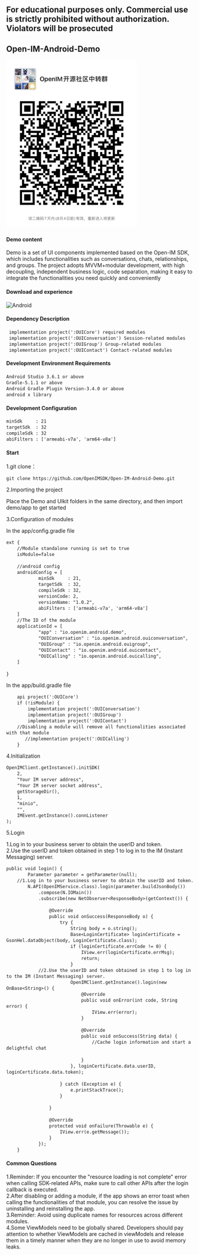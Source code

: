 ## For educational purposes only. Commercial use is strictly prohibited without authorization. Violators will be prosecuted
## Open-IM-Android-Demo
<img src="https://github.com/OpenIMSDK/OpenIM-Docs/blob/main/docs/images/WechatIMG20.jpeg" alt="image" style="width: 350px; " />

#### Demo content
Demo is a set of UI components implemented based on the Open-IM SDK, which includes functionalities such as conversations, chats, relationships, and groups. The project adopts MVVM+modular development, with high decoupling, independent business logic, code separation, making it easy to integrate the functionalities you need quickly and conveniently
#### Download and experience

![Android](https://www.pgyer.com/app/qrcode/OpenIM-Enterprise)

#### Dependency Description

```
 implementation project(':OUICore') required modules
 implementation project(':OUIConversation') Session-related modules
 implementation project(':OUIGroup') Group-related modules
 implementation project(':OUIContact') Contact-related modules
```
#### Development Environment Requirements
```
Android Studio 3.6.1 or above
Gradle-5.1.1 or above
Android Gradle Plugin Version-3.4.0 or above
android x library
```
#### Development Configuration
```
minSdk     : 21
targetSdk  : 32
compileSdk : 32
abiFilters : ['armeabi-v7a', 'arm64-v8a']
```
#### Start
1.git clone：
```
git clone https://github.com/OpenIMSDK/Open-IM-Android-Demo.git
```
2.Importing the project

Place the Demo and UIkit folders in the same directory, and then import demo/app to get started

3.Configuration of modules

In the app/config.gradle file
```
ext {
    //Module standalone running is set to true
    isModule=false

    //android config
    androidConfig = [
            minSdk     : 21,
            targetSdk  : 32,
            compileSdk : 32,
            versionCode: 2,
            versionName: "1.0.2",
            abiFilters : ['armeabi-v7a', 'arm64-v8a']
    ]
    //The ID of the module
    applicationId = [
            "app" : "io.openim.android.demo",
            "OUIConversation" : "io.openim.android.ouiconversation",
            "OUIGroup" : "io.openim.android.ouigroup",
            "OUIContact" : "io.openim.android.ouicontact",
            "OUICalling" : "io.openim.android.ouicalling",
    ]

}
```
In the app/build.gradle file
```
    api project(':OUICore')
    if (!isModule) {
        implementation project(':OUIConversation')
        implementation project(':OUIGroup')
        implementation project(':OUIContact')
	//Disabling a module will remove all functionalities associated with that module
       //implementation project(':OUICalling')
    }
```
4.Initialization
```
OpenIMClient.getInstance().initSDK(
    2,
    "Your IM server address",
    "Your IM server socket address",
    getStorageDir(),
    1,
    "minio",
    "",
    IMEvent.getInstance().connListener
);
```
5.Login
  
1.Log in to your business server to obtain the userID and token.  
2.Use the userID and token obtained in step 1 to log in to the IM (Instant Messaging) server.
```
public void login() {
        Parameter parameter = getParameter(null);
	//1.Log in to your business server to obtain the userID and token.
        N.API(OpenIMService.class).login(parameter.buildJsonBody())
            .compose(N.IOMain())
            .subscribe(new NetObserver<ResponseBody>(getContext()) {

                @Override
                public void onSuccess(ResponseBody o) {
                    try {
                        String body = o.string();
                        Base<LoginCertificate> loginCertificate = GsonHel.dataObject(body, LoginCertificate.class);
                        if (loginCertificate.errCode != 0) {
                            IView.err(loginCertificate.errMsg);
                            return;
                        }
			//2.Use the userID and token obtained in step 1 to log in to the IM (Instant Messaging) server.
                        OpenIMClient.getInstance().login(new OnBase<String>() {
                            @Override
                            public void onError(int code, String error) {
                                IView.err(error);
                            }

                            @Override
                            public void onSuccess(String data) {
                                //Cache login information and start a delightful chat
                   
                            }
                        }, loginCertificate.data.userID, loginCertificate.data.token);

                    } catch (Exception e) {
                        e.printStackTrace();
                    }

                }

                @Override
                protected void onFailure(Throwable e) {
                    IView.err(e.getMessage());
                }
            });
    }
```

#### Common Questions
1.Reminder: If you encounter the "resource loading is not complete" error when calling SDK-related APIs, make sure to call other APIs after the login callback is executed.   
2.After disabling or adding a module, if the app shows an error toast when calling the functionalities of that module, you can resolve the issue by uninstalling and reinstalling the app.  
3.Reminder: Avoid using duplicate names for resources across different modules.  
4.Some ViewModels need to be globally shared. Developers should pay attention to whether ViewModels are cached in viewModels and release them in a timely manner when they are no longer in use to avoid memory leaks.

